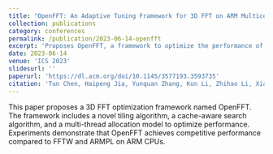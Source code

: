 ```yaml
---
title: "OpenFFT: An Adaptive Tuning Framework for 3D FFT on ARM Multicore CPUs"
collection: publications
category: conferences
permalink: /publication/2023-06-14-openfft
excerpt: 'Proposes OpenFFT, a framework to optimize the performance of 3D FFT on ARM multicore CPUs.'
date: 2023-06-14
venue: 'ICS 2023'
slidesurl: ''
paperurl: 'https://dl.acm.org/doi/10.1145/3577193.3593735'
citation: 'Tun Chen, Haipeng Jia, Yunquan Zhang, Kun Li, Zhihao Li, Xiang Zhao, Jianyu Yao, Chendi Li. (2023). &quot;OpenFFT: An Adaptive Tuning Framework for 3D FFT on ARM Multicore CPUs.&quot; <i>ICS 2023</i>. pp. 398-409.'
---
```


This paper proposes a 3D FFT optimization framework named OpenFFT. The framework includes a novel tiling algorithm, a cache-aware search algorithm, and a multi-thread allocation model to optimize performance. Experiments demonstrate that OpenFFT achieves competitive performance compared to FFTW and ARMPL on ARM CPUs.
